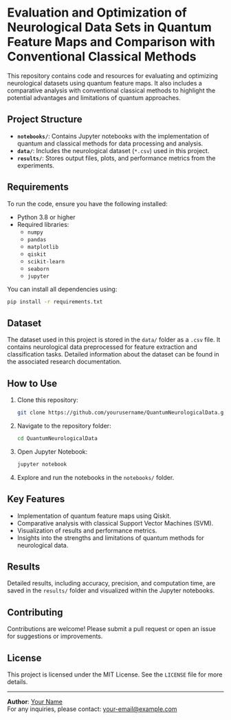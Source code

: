 
# Evaluation and Optimization of Neurological Data Sets in Quantum Feature Maps and Comparison with Conventional Classical Methods

This repository contains code and resources for evaluating and optimizing neurological datasets using quantum feature maps. It also includes a comparative analysis with conventional classical methods to highlight the potential advantages and limitations of quantum approaches.

## Project Structure

- **`notebooks/`**: Contains Jupyter notebooks with the implementation of quantum and classical methods for data processing and analysis.
- **`data/`**: Includes the neurological dataset (`*.csv`) used in this project.
- **`results/`**: Stores output files, plots, and performance metrics from the experiments.

## Requirements

To run the code, ensure you have the following installed:
- Python 3.8 or higher
- Required libraries: 
  - `numpy`
  - `pandas`
  - `matplotlib`
  - `qiskit`
  - `scikit-learn`
  - `seaborn`
  - `jupyter`

You can install all dependencies using:
```bash
pip install -r requirements.txt
```

## Dataset

The dataset used in this project is stored in the `data/` folder as a `.csv` file. It contains neurological data preprocessed for feature extraction and classification tasks. Detailed information about the dataset can be found in the associated research documentation.

## How to Use

1. Clone this repository:
   ```bash
   git clone https://github.com/yourusername/QuantumNeurologicalData.git
   ```
2. Navigate to the repository folder:
   ```bash
   cd QuantumNeurologicalData
   ```
3. Open Jupyter Notebook:
   ```bash
   jupyter notebook
   ```
4. Explore and run the notebooks in the `notebooks/` folder.

## Key Features

- Implementation of quantum feature maps using Qiskit.
- Comparative analysis with classical Support Vector Machines (SVM).
- Visualization of results and performance metrics.
- Insights into the strengths and limitations of quantum methods for neurological data.

## Results

Detailed results, including accuracy, precision, and computation time, are saved in the `results/` folder and visualized within the Jupyter notebooks.

## Contributing

Contributions are welcome! Please submit a pull request or open an issue for suggestions or improvements.

## License

This project is licensed under the MIT License. See the `LICENSE` file for more details.

---

**Author**: [Your Name](https://github.com/yourusername)  
For any inquiries, please contact: your-email@example.com
